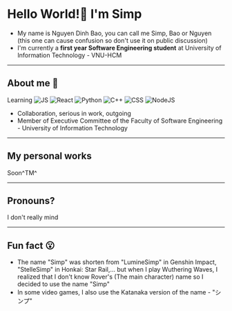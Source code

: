 # Hello World!👋 I'm Simp 
- My name is Nguyen Dinh Bao, you can call me Simp, Bao or Nguyen (this one can cause confusion so don't use it on public discussion)
- I'm currently a **first year Software Engineering student** at University of Information Technology - VNU-HCM

---
## About me 🧑
Learning 
![JS](https://img.shields.io/badge/JavaScript-F7DF1E?logo=javascript&logoColor=white&logoSize=1000&style=for-the-badge)
![React](https://img.shields.io/badge/React-58c4dc?logo=React&logoColor=white&logoSize=1000&style=for-the-badge)
![Python](https://img.shields.io/badge/Python-3776AB?logo=python&logoColor=white&logoSize=1000&style=for-the-badge)
![C++](https://img.shields.io/badge/C++-00599C?logo=cplusplus&logoColor=white&logoSize=1000&style=for-the-badge)
![CSS](https://img.shields.io/badge/CSS-663399?logo=css&logoColor=white&logoSize=1000&style=for-the-badge)
![NodeJS](https://img.shields.io/badge/NodeJS-5FA04E?logo=nodedotjs&logoColor=white&logoSize=1000&style=for-the-badge)

- Collaboration, serious in work, outgoing
- Member of Executive Committee of the Faculty of Software Engineering - University of Information Technology

---
## My personal works
Soon^TM^

---
## Pronouns?
I don't really mind

---
## Fun fact 😮
- The name "Simp" was shorten from "LumineSimp" in Genshin Impact, "StelleSimp" in Honkai: Star Rail,... but when I play Wuthering Waves, I realized that I don't know Rover's (The main character) name so I decided to use the name "Simp"
- In some video games, I also use the Katanaka version of the name - "シンプ"
<!--
**KanamiSimp/KanamiSimp** is a ✨ _special_ ✨ repository because its `README.md` (this file) appears on your GitHub profile.

Here are some ideas to get you started:

- 🔭 I’m currently working on ...
- 🌱 I’m currently learning ...
- 👯 I’m looking to collaborate on ...
- 🤔 I’m looking for help with ...
- 💬 Ask me about ...
- 📫 How to reach me: ...
- 😄 Pronouns: ...
- ⚡ Fun fact: ...
-->
